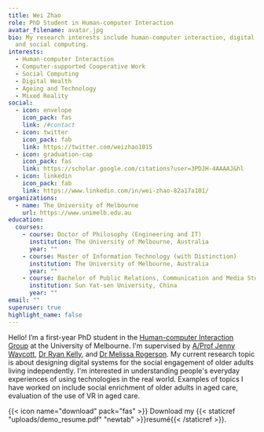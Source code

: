 ```yaml
---
title: Wei Zhao
role: PhD Student in Human-computer Interaction
avatar_filename: avatar.jpg
bio: My research interests include human-computer interaction, digital health
  and social computing.
interests:
  - Human-computer Interaction
  - Computer-supported Cooperative Work
  - Social Computing
  - Digital Health
  - Ageing and Technology
  - Mixed Reality
social:
  - icon: envelope
    icon_pack: fas
    link: /#contact
  - icon: twitter
    icon_pack: fab
    link: https://twitter.com/weizhao1015
  - icon: graduation-cap
    icon_pack: fas
    link: https://scholar.google.com/citations?user=3PDJH-4AAAAJ&hl
  - icon: linkedin
    icon_pack: fab
    link: https://www.linkedin.com/in/wei-zhao-82a17a101/
organizations:
  - name: The University of Melbourne
    url: https://www.unimelb.edu.au
education:
  courses:
    - course: Doctor of Philosophy (Engineering and IT)
      institution: The University of Melbourne, Australia
      year: ""
    - course: Master of Information Technology (with Distinction)
      institution: The University of Melbourne, Australia
      year: ""
    - course: Bachelor of Public Relations, Communication and Media Studies
      institution: Sun Yat-sen University, China
      year: ""
email: ""
superuser: true
highlight_name: false
---
```

Hello! I’m a first-year PhD student in the [Human-computer Interaction Group](https://cis.unimelb.edu.au/hci/) at the University of Melbourne. I'm supervised by [A/Prof Jenny Waycott](https://www.jwaycott.com/), [Dr Ryan Kelly](https://people.eng.unimelb.edu.au/rmkelly/), and [Dr Melissa Rogerson](https://www.melissarogerson.com/). My current research topic is about designing digital systems for the social engagement of older adults living independently. I'm interested in understanding people's everyday experiences of using technologies in the real world. Examples of topics I have worked on include social enrichment of older adults in aged care, evaluation of the use of VR in aged care. 

{{< icon name="download" pack="fas" >}} Download my {{< staticref "uploads/demo_resume.pdf" "newtab" >}}resumé{{< /staticref >}}.
